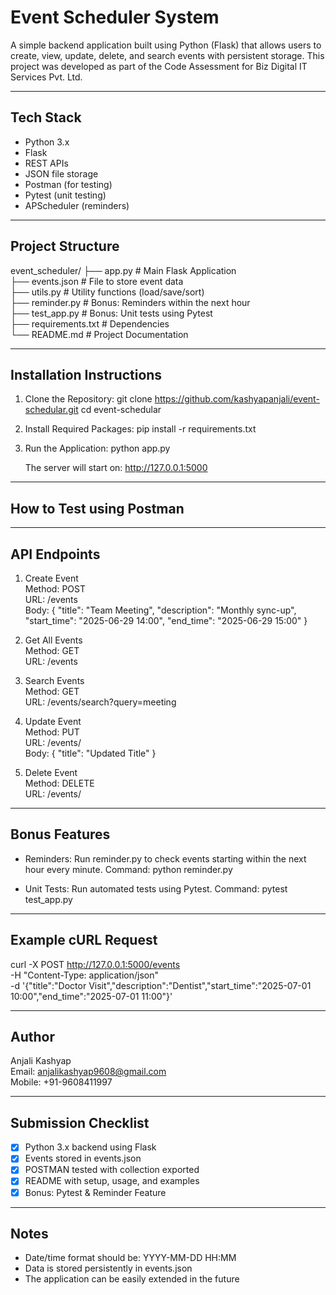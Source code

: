 # Event Scheduler System

A simple backend application built using Python (Flask) that allows users to create, view, update, delete, and search events with persistent storage. This project was developed as part of the Code Assessment for Biz Digital IT Services Pvt. Ltd.

---

## Tech Stack

- Python 3.x
- Flask
- REST APIs
- JSON file storage
- Postman (for testing)
- Pytest (unit testing) 
- APScheduler (reminders)

---

## Project Structure

event_scheduler/
├── app.py             # Main Flask Application  
├── events.json        # File to store event data  
├── utils.py           # Utility functions (load/save/sort)  
├── reminder.py        # Bonus: Reminders within the next hour  
├── test_app.py        # Bonus: Unit tests using Pytest  
├── requirements.txt   # Dependencies  
└── README.md          # Project Documentation  

---

## Installation Instructions

1. Clone the Repository:
   git clone https://github.com/kashyapanjali/event-schedular.git
   cd event-schedular

2. Install Required Packages:
   pip install -r requirements.txt

3. Run the Application:
   python app.py

   The server will start on: http://127.0.0.1:5000

---

## How to Test using Postman

---

## API Endpoints

1. Create Event  
Method: POST  
URL: /events  
Body:
{
  "title": "Team Meeting",
  "description": "Monthly sync-up",
  "start_time": "2025-06-29 14:00",
  "end_time": "2025-06-29 15:00"
}

2. Get All Events  
Method: GET  
URL: /events  

3. Search Events  
Method: GET  
URL: /events/search?query=meeting  

4. Update Event  
Method: PUT  
URL: /events/<id>  
Body:
{
  "title": "Updated Title"
}

5. Delete Event  
Method: DELETE  
URL: /events/<id>

---

## Bonus Features

- Reminders: Run reminder.py to check events starting within the next hour every minute.
  Command: python reminder.py

- Unit Tests: Run automated tests using Pytest.
  Command: pytest test_app.py

---

## Example cURL Request

curl -X POST http://127.0.0.1:5000/events \
  -H "Content-Type: application/json" \
  -d '{"title":"Doctor Visit","description":"Dentist","start_time":"2025-07-01 10:00","end_time":"2025-07-01 11:00"}'

---

## Author

Anjali Kashyap  
Email: anjalikashyap9608@gmail.com  
Mobile: +91-9608411997

---

## Submission Checklist

- [x] Python 3.x backend using Flask  
- [x] Events stored in events.json  
- [x] POSTMAN tested with collection exported  
- [x] README with setup, usage, and examples  
- [x] Bonus: Pytest & Reminder Feature  

---

## Notes

- Date/time format should be: YYYY-MM-DD HH:MM  
- Data is stored persistently in events.json  
- The application can be easily extended in the future

